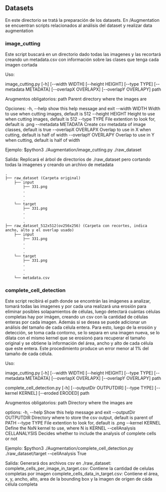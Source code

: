 ## Datasets
En este directorio se tratá la preparación de los datasets.
En /Augmentation se encuentran scripts relacionados al análisis del dataset y realizar data augmentation

### image_cutting
Este script buscará en un directorio dado todas las imagenes y las recortará creando un metadata.csv con información sobre las clases que tenga cada imagen cortada

Uso:

image_cutting.py [-h] [--width WIDTH] [--height HEIGHT] [--type TYPE] [--metadata METADATA] [--overlapX OVERLAPX] [--overlapY OVERLAPY] path

Arugmentos obligatorios:
  path                 Parent directory where the images are

Opciones:
  -h, --help           show this help message and exit
  --width WIDTH        Width to use when cutting images, default is 512
  --height HEIGHT      Height to use when cutting images, default is 512
  --type TYPE          File extention to look for, default is .png
  --metadata METADATA  Create csv metadata of image classes, default is true
  --overlapX OVERLAPX  Overlap to use in X when cutting, default is half of width
  --overlapY OVERLAPY  Overlap to use in Y when cutting, default is half of width

Ejemplo:
$python3 ./Augmentation/image_cutting.py ./raw_dataset

Salida:
Replicará el árbol de directorios de ./raw_dataset pero cortando todas la imagenes y creando un archivo de metadata
```
.
├── raw_dataset (Carpeta original)
    ├── input     
        ├── 331.png
        .
        .
        .
    └── target   
        ├── 331.png
        .
        .
        .
├── raw_dataset_512x512(ov256x256) (Carpeta con recortes, indica ancho, alto y el overlap usado)
    ├── input     
        ├── 331.png
        .
        .
        .
    └── target   
        ├── 331.png
        .
        .
        .
    └── metadata.csv
```

### complete_cell_detection
Este script recibirá el path donde se encontrán las imágenes a analizar, tomará todas las imagenes y por cada una realizará una erosión para eliminar posibles solapamientos de células, luego detectará cuántas células completas hay por imágen, creando un csv con la cantidad de células enteras por cada imagen. Además si se desea se puede adicionar un análisis del tamaño de cada célula entera. Para esto, luego de la erosión y detección, se toma cada contorno, se lo separa en una imagen nueva, se lo dilata con el mismo kernel que se erosionó para recuperar el tamaño original y se obtiene la información del área, ancho y alto de cada célula que este entera. Este procedimiento produce un error menor al 1% del tamaño de cada célula.

Uso:

image_cutting.py [-h] [--width WIDTH] [--height HEIGHT] [--type TYPE] [--metadata METADATA] [--overlapX OVERLAPX] [--overlapY OVERLAPY] path

complete_cell_detection.py [-h] [--outputDir OUTPUTDIR] [--type TYPE] [--kernel KERNEL] [--eroded ERODED] path

Arugmentos obligatorios:
  path                  Directory where the images are

options:
  -h, --help                    Show this help message and exit
  --outputDir OUTPUTDIR         Directory where to store the csv output, default is parent of PATH
  --type TYPE                   File extention to look for, default is .png
  --kernel KERNEL               Define the NxN kernel to use, where N is KERNEL
  --cellAnalysis CELLANALYSIS   Decides whether to include the analysis of complete cells or not

Ejemplo:
$python3 ./Augmentation/complete_cell_detection.py ./raw_dataset/target --cellAnalysis True

Salida:
Generará dos archivos csv en ./raw_dataset:
    complete_cells_per_image_in_target.csv: Contiene la cantidad de celulas completas por imagen
    complete_cells_data_in_target.csv: Contiene el área, x, y, ancho, alto, area de la bounding box y la imagen de origen de cáda célula completa 
